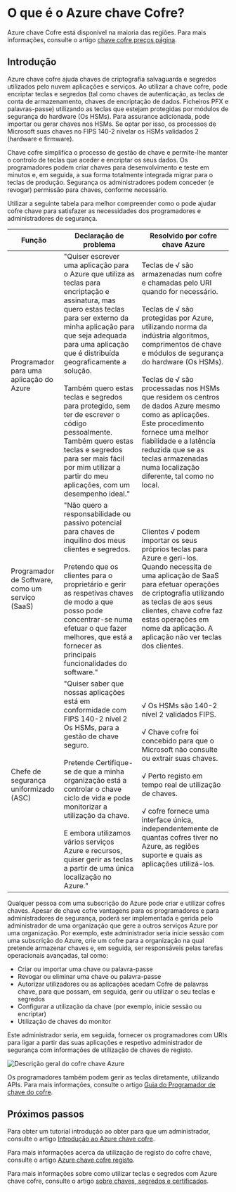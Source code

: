 <properties
    pageTitle="O que é o Azure chave Cofre? | Microsoft Azure"
    description="Azure chave cofre ajuda chaves de criptografia salvaguarda e segredos utilizados pelo nuvem aplicações e serviços. Ao utilizar o Azure chave cofre, os clientes podem encriptar teclas e segredos (tal como chaves de autenticação, as teclas de conta de armazenamento, chaves de encriptação de dados. Ficheiros PFX e palavras-passe) utilizando as teclas que estejam protegidas por módulos de segurança do hardware (Os HSMs)."
    services="key-vault"
    documentationCenter=""
    authors="cabailey"
    manager="mbaldwin"
    tags="azure-resource-manager"/>

<tags
    ms.service="key-vault"
    ms.workload="identity"
    ms.tgt_pltfrm="na"
    ms.devlang="na"
    ms.topic="get-started-article"
    ms.date="10/10/2016"
    ms.author="cabailey"/>



# <a name="what-is-azure-key-vault"></a>O que é o Azure chave Cofre?

Azure chave Cofre está disponível na maioria das regiões. Para mais informações, consulte o artigo [chave cofre preços página](https://azure.microsoft.com/pricing/details/key-vault/).

## <a name="introduction"></a>Introdução

Azure chave cofre ajuda chaves de criptografia salvaguarda e segredos utilizados pelo nuvem aplicações e serviços. Ao utilizar a chave cofre, pode encriptar teclas e segredos (tal como chaves de autenticação, as teclas de conta de armazenamento, chaves de encriptação de dados. Ficheiros PFX e palavras-passe) utilizando as teclas que estejam protegidas por módulos de segurança do hardware (Os HSMs). Para assurance adicionada, pode importar ou gerar chaves nos HSMs. Se optar por isso, os processos de Microsoft suas chaves no FIPS 140-2 nivelar os HSMs validados 2 (hardware e firmware).  

Chave cofre simplifica o processo de gestão de chave e permite-lhe manter o controlo de teclas que aceder e encriptar os seus dados. Os programadores podem criar chaves para desenvolvimento e teste em minutos e, em seguida, a sua forma totalmente integrada migrar para o teclas de produção. Segurança os administradores podem conceder (e revogar) permissão para chaves, conforme necessário.

Utilizar a seguinte tabela para melhor compreender como o pode ajudar cofre chave para satisfazer as necessidades dos programadores e administradores de segurança.





| Função        | Declaração de problema           | Resolvido por cofre chave Azure  |
| ------------- |-------------|-----|
| Programador para uma aplicação do Azure      | "Quiser escrever uma aplicação para o Azure que utiliza as teclas para encriptação e assinatura, mas quero estas teclas para ser externo da minha aplicação para que seja adequada para uma aplicação que é distribuída geograficamente a solução. <br/><br/>Também quero estas teclas e segredos para protegido, sem ter de escrever o código pessoalmente. Também quero estas teclas e segredos para ser mais fácil por mim utilizar a partir do meu aplicações, com um desempenho ideal." | Teclas de √ são armazenadas num cofre e chamadas pelo URI quando for necessário.<br/><br/> Teclas de √ são protegidas por Azure, utilizando norma da indústria algoritmos, comprimentos de chave e módulos de segurança do hardware (Os HSMs).<br/><br/> Teclas de √ são processadas nos HSMs que residem os centros de dados Azure mesmo como as aplicações. Este procedimento fornece uma melhor fiabilidade e a latência reduzida que se as teclas armazenadas numa localização diferente, tal como no local.|
| Programador de Software, como um serviço (SaaS)      |"Não quero a responsabilidade ou passivo potencial para chaves de inquilino dos meus clientes e segredos. <br/><br/>Pretendo que os clientes para o proprietário e gerir as respetivas chaves de modo a que posso pode concentrar-se numa efetuar o que fazer melhores, que está a fornecer as principais funcionalidades do software." | Clientes √ podem importar os seus próprios teclas para Azure e geri-los. Quando necessita de uma aplicação de SaaS para efetuar operações de criptografia utilizando as teclas de aos seus clientes, chave cofre faz estas operações em nome da aplicação. A aplicação não ver teclas dos clientes.|
| Chefe de segurança uniformizado (ASC) | "Quiser saber que nossas aplicações está em conformidade com FIPS 140-2 nível 2 Os HSMs, para a gestão de chave seguro. <br/><br/>Pretende Certifique-se de que a minha organização está a controlar o chave ciclo de vida e pode monitorizar a utilização da chave. <br/><br/>E embora utilizamos vários serviços Azure e recursos, quiser gerir as teclas a partir de uma única localização no Azure."     |√ Os HSMs são 140-2 nível 2 validados FIPS.<br/><br/>√ Chave cofre foi concebido para que o Microsoft não consulte ou extrair suas chaves.<br/><br/>√ Perto registo em tempo real de utilização de chaves.<br/><br/>√ cofre fornece uma interface única, independentemente de quantas cofres tiver no Azure, as regiões suporte e quais as aplicações utilizá-los. |


Qualquer pessoa com uma subscrição do Azure pode criar e utilizar cofres chaves. Apesar de chave cofre vantagens para os programadores e para administradores de segurança, poderá ser implementada e gerida pelo administrador de uma organização que gere a outros serviços Azure por uma organização. Por exemplo, este administrador seria inicie sessão com uma subscrição do Azure, crie um cofre para a organização na qual pretende armazenar chaves e, em seguida, ser responsáveis pelas tarefas operacionais avançadas, tal como:

+ Criar ou importar uma chave ou palavra-passe
+ Revogar ou eliminar uma chave ou palavra-passe
+ Autorizar utilizadores ou as aplicações acedam Cofre de palavras chave, para que possam, em seguida, gerir ou utilizar o seu teclas e segredos
+ Configurar a utilização da chave (por exemplo, inicie sessão ou encriptar)
+ Utilização de chaves do monitor

Este administrador seria, em seguida, fornecer os programadores com URIs para ligar a partir das suas aplicações e respetivo administrador de segurança com informações de utilização de chaves de registo. 

   ![Descrição geral do cofre chave Azure][1]

Os programadores também podem gerir as teclas diretamente, utilizando APIs. Para mais informações, consulte o artigo [Guia do Programador de chave do cofre](key-vault-developers-guide.md).

## <a name="next-steps"></a>Próximos passos

Para obter um tutorial introdução ao obter para que um administrador, consulte o artigo [Introdução ao Azure chave cofre](key-vault-get-started.md).

Para mais informações acerca da utilização de registo do cofre chave, consulte o artigo [Azure chave cofre registo](key-vault-logging.md).

Para mais informações sobre como utilizar teclas e segredos com Azure chave cofre, consulte o artigo [sobre chaves, segredos e certificados](https://msdn.microsoft.com/library/azure/dn903623\(v=azure.1\).aspx).


<!--Image references-->
[1]: ./media/key-vault-whatis/AzureKeyVault_overview.png
